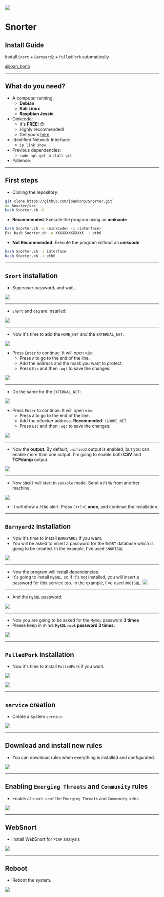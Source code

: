 <!-- $theme: default -->

![](../img/1.png)

# Snorter
## Install Guide

Install `Snort` + `Barnyard2` + `PulledPork` automatically 

[@joan_bono](https://twitter.com/joan_bono)


---

## What do you need?


- A computer running:
	- **Debian**
	- **Kali Linux** 
	- **Raspbian Jessie**
- Oinkcode:
	- It's **FREE**! :wink:
	- Highly recommended!
	- Get yours [here](https://www.snort.org/oinkcodes).
- Identified Network Interface:
	- `ip link show `
- Previous dependencies:
	- `sudo apt-get install git` 
- Patience.

---

## First steps

- Cloning the repository:
~~~bash
git clone https://github.com/joanbono/Snorter.git` 
cd Snorter/src
bash Snorter.sh -h
~~~

- **Recommended**: Execute the program using an **oinkcode** 
~~~bash
bash Snorter.sh -o <oinkcode> -i <interface>
Ex: bash Snorter.sh -o XXXXXXXXXXXXX -i eth0
~~~

- **Not Recommended**: Execute the program without an **oinkcode** 

~~~bash
bash Snorter.sh -i interface
bash Snorter.sh -i eth0
~~~

---

## `Snort` installation

+ Superuser password, and wait...
 

![](../img/2.png)

---

+ `Snort` and `daq` are installed.

![](../img/3.png)

---

+ Now it's time to add the `HOME_NET` and the `EXTERNAL_NET`.

![](../img/4.png)

+ Press `Enter` to continue. It will open `vim`:
	+ Press `A` to go to the end of the line.
	+ Add the address and the mask you want to protect.
	+ Press `Esc` and then `:wq!` to save the changes.

![](../img/5.png)

---

+ Do the same for the `EXTERNAL_NET`:

![](../img/6.png)

+ Press `Enter` to continue. It will open `vim`:
	+ Press `A` to go to the end of the line.
	+ Add the *attacker* address. **Recommeded**: `!$HOME_NET`.
	+ Press `Esc` and then `:wq!` to save the changes.

![](../img/7.png)

---

+ Now the **output**. By default, `unified2` output is enabled, but you can enable more than one output. I'm going to enable both **CSV** and **TCPdump** output.

![](../img/8.png)

---

+ Now `SNORT` will start in `console` mode. Send a `PING` from another machine. 

![](../img/9.png)

+ It will show a `PING` alert. Press `Ctrl+C` **once**, and continue the installation.

---

## `Barnyard2` installation

+ Now it's time to install `BARNYARD2` if you want.
+ You will be asked to insert a password for the `SNORT` database which is going to be created. In the example, I've used `SNORTSQL`

![](../img/10.png)

---

+ Now the program will install dependencies. 
+ It's going to install `MySQL`, so if it's not installed, you will insert a password for this service too. In the example, I've used `ROOTSQL`.
![](../img/11.png)

---

+ And the `MySQL` password.

![](../img/12.png)

---

+ Now you are going to be asked for the `MySQL` password **3 times**
+ Please keep in mind: **`MySQL` `root` password 3 times**.

![](../img/13.png)

---

## `PulledPork` installation

+ Now it's time to install `PulledPork` if you want.

![](../img/14.png)

![](../img/15.png)

---

## `service` creation

+ Create a system `service`:

![](../img/17.png)

---

## Download and install new rules

+ You can download rules when everything is installed and configurated.

![](../img/18.png)

---

## Enabling `Emerging Threats` and `Community` rules

+ Enable at `snort.conf` the `Emerging Threats` and `Community` rules

![](../img/24.png)

---

## WebSnort

+ Install WebSnort for `PCAP` analysis

![](../img/23.png)

---

## Reboot

+ Reboot the system.

![](../img/19.png)